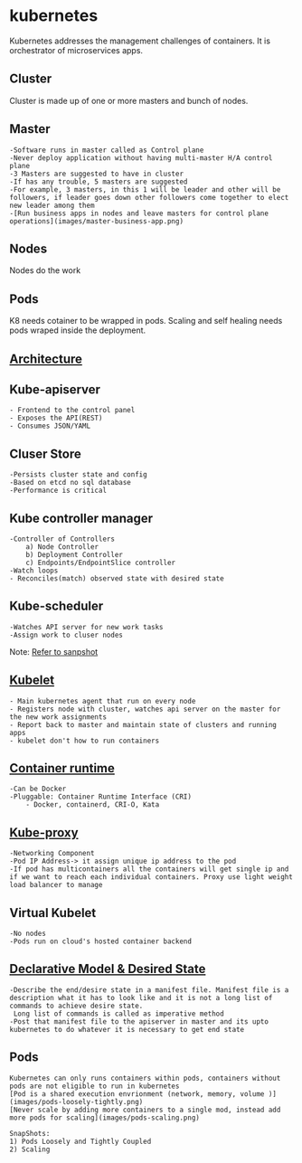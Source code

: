 # kubernetes
Kubernetes addresses the management challenges of containers. It is orchestrator of microservices apps.

## Cluster
Cluster is made up of one or more masters and bunch of nodes. 

## Master
    -Software runs in master called as Control plane
    -Never deploy application without having multi-master H/A control plane 
    -3 Masters are suggested to have in cluster
    -If has any trouble, 5 masters are suggested
    -For example, 3 masters, in this 1 will be leader and other will be followers, if leader goes down other followers come together to elect new leader among them
    -[Run business apps in nodes and leave masters for control plane operations](images/master-business-app.png)

## Nodes
Nodes do the work 

## Pods
K8 needs cotainer to be wrapped in pods. Scaling and self healing needs pods wraped inside the deployment.

## [Architecture](images/K8-architecture.png)

## Kube-apiserver
    - Frontend to the control panel 
    - Exposes the API(REST)
    - Consumes JSON/YAML

## Cluser Store
    -Persists cluster state and config
    -Based on etcd no sql database
    -Performance is critical

## Kube controller manager
    -Controller of Controllers
        a) Node Controller
        b) Deployment Controller
        c) Endpoints/EndpointSlice controller
    -Watch loops
    - Reconciles(match) observed state with desired state

## Kube-scheduler
    -Watches API server for new work tasks
    -Assign work to cluser nodes
Note: [Refer to sanpshot](images/scheduler-controller.png)

## [Kubelet](images/kubelet.png)
    - Main kubernetes agent that run on every node 
    - Registers node with cluster, watches api server on the master for the new work assignments
    - Report back to master and maintain state of clusters and running apps
    - kubelet don't how to run containers

## [Container runtime](images/container-runtime.png)
    -Can be Docker
    -Pluggable: Container Runtime Interface (CRI)
        - Docker, containerd, CRI-O, Kata

## [Kube-proxy](images/kube-proxy.png)
    -Networking Component
    -Pod IP Address-> it assign unique ip address to the pod 
    -If pod has multicontainers all the containers will get single ip and if we want to reach each individual containers. Proxy use light weight load balancer to manage

## Virtual Kubelet
    -No nodes
    -Pods run on cloud's hosted container backend

## [Declarative Model & Desired State](images/state.png)
    -Describe the end/desire state in a manifest file. Manifest file is a description what it has to look like and it is not a long list of commands to achieve desire state.
     Long list of commands is called as imperative method
    -Post that manifest file to the apiserver in master and its upto kubernetes to do whatever it is necessary to get end state

## Pods
    Kubernetes can only runs containers within pods, containers without pods are not eligible to run in kubernetes
    [Pod is a shared execution envrionment (network, memory, volume )](images/pods-loosely-tightly.png)
    [Never scale by adding more containers to a single mod, instead add more pods for scaling](images/pods-scaling.png)

    SnapShots:
    1) Pods Loosely and Tightly Coupled 
    2) Scaling 